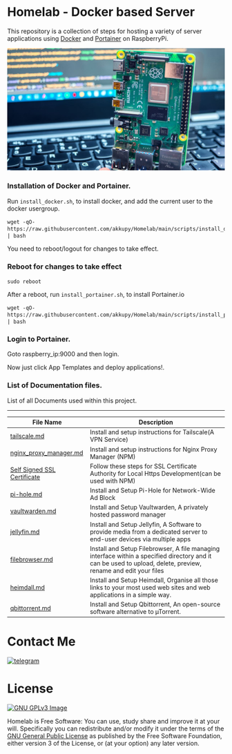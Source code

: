 # Homelab - Docker based Server

This repository is a collection of steps for hosting a variety of server applications using [Docker](https://www.docker.com/) and [Portainer](https://github.com/portainer/portainer) on RaspberryPi.

![alt text](https://github.com/akkupy/Homelab/blob/main/images/rpi4.jpg?raw=true)

### Installation of Docker and Portainer.
Run `install_docker.sh`, to install docker, and add the current user to the docker usergroup.

```
wget -qO- https://raw.githubusercontent.com/akkupy/Homelab/main/scripts/install_docker.sh | bash
```
You need to reboot/logout for changes to take effect.

### Reboot for changes to take effect

```
sudo reboot
```

After a reboot, run `install_portainer.sh`, to install Portainer.io

```
wget -qO- https://raw.githubusercontent.com/akkupy/Homelab/main/scripts/install_portainer.sh | bash
```

### Login to Portainer.

Goto raspberry_ip:9000 and then login.

Now just click App Templates and deploy applications!.

### List of Documentation files.


List of all Documents used within this project.

---

| File Name | Description |
| --------- | ----------- |
|[tailscale.md](./docs/tailscale.md)|Install and setup instructions for Tailscale(A VPN Service)|
|[nginx_proxy_manager.md](./docs/nginx_proxy_manager.md)|Install and setup instructions for Nginx Proxy Manager (NPM)|
|[Self Signed SSL Certificate](https://github.com/akkupy/Self_Signed_SSL_Cerificate)|Follow these steps for SSL Certificate Authority for Local Https Development(can be used with NPM)|
|[pi-hole.md](./docs/pi-hole.md)|Install and Setup Pi-Hole for Network-Wide Ad Block|
|[vaultwarden.md](./docs/vaultwarden.md)|Install and Setup Vaultwarden, A privately hosted password manager|
|[jellyfin.md](./docs/jellyfin.md)|Install and Setup Jellyfin, A Software to provide media from a dedicated server to end-user devices via multiple apps|
|[filebrowser.md](./docs/filebrowser.md)|Install and Setup Filebrowser, A file managing interface within a specified directory and it can be used to upload, delete, preview, rename and edit your files|
|[heimdall.md](./docs/heimdall.md)|Install and Setup Heimdall, Organise all those links to your most used web sites and web applications in a simple way.|
|[qbittorrent.md](./docs/qbittorrent.md)|Install and Setup Qbittorrent, An open-source software alternative to µTorrent.|






# Contact Me
 [![telegram](https://img.shields.io/badge/Akku-000000?style=for-the-badge&logo=telegram)](https://t.me/akkupy)


# License
[![GNU GPLv3 Image](https://www.gnu.org/graphics/gplv3-127x51.png)](http://www.gnu.org/licenses/gpl-3.0.en.html)  

Homelab is Free Software: You can use, study share and improve it at your
will. Specifically you can redistribute and/or modify it under the terms of the
[GNU General Public License](https://www.gnu.org/licenses/gpl.html) as
published by the Free Software Foundation, either version 3 of the License, or
(at your option) any later version. 


